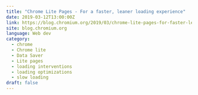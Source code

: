 ```yaml
---
title: "Chrome Lite Pages - For a faster, leaner loading experience"
date: 2019-03-12T13:00:00Z
link: https://blog.chromium.org/2019/03/chrome-lite-pages-for-faster-leaner.html?utm_medium=RSS&utm_source=news.12bit.vn
site: blog.chromium.org
language: Web dev
category:
  - chrome
  - Chrome lite
  - Data Saver
  - Lite pages
  - loading interventions
  - loading optimizations
  - slow loading
draft: false
---
```

